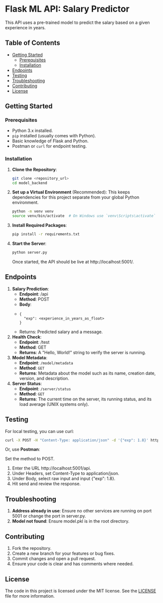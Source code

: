 # Flask ML API: Salary Predictor

This API uses a pre-trained model to predict the salary based on a given experience in years.

## Table of Contents

- [Getting Started](#getting-started)
  - [Prerequisites](#prerequisites)
  - [Installation](#installation)
- [Endpoints](#endpoints)
- [Testing](#testing)
- [Troubleshooting](#troubleshooting)
- [Contributing](#contributing)
- [License](#license)

## Getting Started

### Prerequisites

- Python 3.x installed.
- `pip` installed (usually comes with Python).
- Basic knowledge of Flask and Python.
- Postman or `curl` for endpoint testing.

### Installation

1. **Clone the Repository**:
   ```bash
   git clone <repository_url>
   cd model_backend
   ```
   
2. **Set up a Virtual Environment** (Recommended):
   This keeps dependencies for this project separate from your global Python environment.

   ```bash
   python -m venv venv
   source venv/bin/activate  # On Windows use `venv\Scripts\activate`
   ```
3. **Install Required Packages**:
   ```bash
   pip install -r requirements.txt
   ```
4. **Start the Server**:
   ```bash
   python server.py
   ```
   Once started, the API should be live at http://localhost:5001/.

## Endpoints
1. **Salary Prediction**:
   - **Endpoint**: /api
   - **Method**: POST
   - **Body**:
   - ```
     {
       "exp": <experience_in_years_as_float>
     }
     ```
   - Returns: Predicted salary and a message.
2. **Health Check**:
   - **Endpoint**: /test
   - **Method**: GET
   - **Returns**: A "Hello, World!" string to verify the server is running.
3. **Model Metadata**:
   - **Endpoint**: `/model/metadata`
   - **Method**: `GET`
   - **Returns**: Metadata about the model such as its name, creation date, version, and description.
4. **Server Status**:
   - **Endpoint**: `/server/status`
   - **Method**: `GET`
   - **Returns**: The current time on the server, its running status, and its load average (UNIX systems only).

## Testing
For local testing, you can use curl:
```bash
curl -X POST -H "Content-Type: application/json" -d '{"exp": 1.8}' http://localhost:5001/api
```
Or, use **Postman**:

Set the method to POST.
1. Enter the URL http://localhost:5001/api.
2. Under Headers, set Content-Type to application/json.
3. Under Body, select raw input and input {"exp": 1.8}.
4. Hit send and review the response.
## Troubleshooting
1. **Address already in use**: Ensure no other services are running on port 5001 or change the port in server.py.
2. **Model not found**: Ensure model.pkl is in the root directory.
## Contributing
1. Fork the repository.
2. Create a new branch for your features or bug fixes.
3. Commit changes and open a pull request.
4. Ensure your code is clear and has comments where needed.

## License
The code in this project is licensed under the MIT license. See the [LICENSE]() file for more information.

